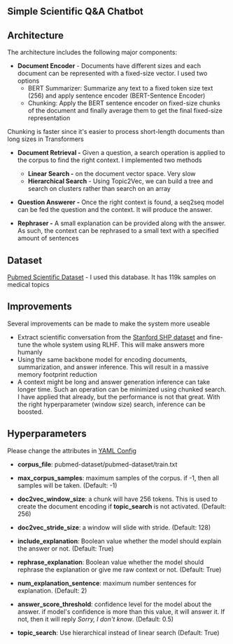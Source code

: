 ## **Simple Scientific Q&A Chatbot**

## Architecture

The architecture includes the following major components:

- **Document Encoder** - Documents have different sizes and each document can be represented with a fixed-size vector. I used two options
  - BERT Summarizer: Summarize any text to a fixed token size text (256) and apply sentence encoder (BERT-Sentence Encoder)
  - Chunking: Apply the BERT sentence encoder on fixed-size chunks of the document and finally average them to get the final fixed-size representation

Chunking is faster since it's easier to process short-length documents than long sizes in Transformers

- **Document Retrieval -** Given a question, a search operation is applied to the corpus to find the right context. I implemented two methods
  - **Linear Search -** on the document vector space. Very slow
  - **Hierarchical Search** - Using Topic2Vec, we can build a tree and search on clusters rather than search on an array

- **Question Answerer -** Once the right context is found, a seq2seq model can be fed the question and the context. It will produce the answer.

- **Rephraser -** A small explanation can be provided along with the answer. As such, the context can be rephrased to a small text with a specified amount of sentences

## Dataset

[Pubmed Scientific Dataset](https://huggingface.co/datasets/scientific_papers) - I used this database. It has 119k samples on medical topics

## Improvements

Several improvements can be made to make the system more useable

- Extract scientific conversation from the [Stanford SHP dataset](https://huggingface.co/datasets/stanfordnlp/SHP) and fine-tune the whole system using RLHF. This will make answers more humanly
- Using the same backbone model for encoding documents, summarization, and answer inference. This will result in a massive memory footprint reduction
- A context might be long and answer generation inference can take longer time. Such an operation can be minimized using chunked search. I have applied that already, but the performance is not that great. With the right hyperparameter (window size) search, inference can be boosted.


## Hyperparameters

Please change the attributes in [YAML Config](https://github.com/leobitz/sci-bot/blob/main/botconfig.yaml)

- **corpus_file**: pubmed-dataset/pubmed-dataset/train.txt

- **max_corpus_samples**:  maximum samples of the corpus. if -1, then all samples will be taken. (Default: -1)

- **doc2vec_window_size**: a chunk will have 256 tokens. This is used to create the document encoding if **topic_search** is not activated. (Default: 256)
- **doc2vec_stride_size**: a window will slide with stride. (Default: 128)
- **include_explanation**: Boolean value whether the model should  explain the answer or not. (Default: True)
- **rephrase_explanation**: Boolean value whether the model should rephrase the explanation or give me raw context or not. (Default: True)
- **num_explanation_sentence**: maximum number sentences for explanation. (Default: 2)
- **answer_score_threshold**: confidence level for the model about the answer. if model's confidence is more than this value, it will answer it. If not, then it will reply *Sorry, I don't know*. (Default: 0.5)
- **topic_search**: Use hierarchical instead of linear search (Default: True)
